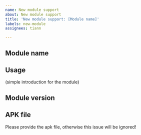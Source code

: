 ```yaml
---
name: New module support
about: New module support
title: 'New module support: [Module name]'
labels: new-module
assignees: tiann

---
```


## Module name

## Usage

(simple introduction for the module)

## Module version 

## APK file

Please provide the apk file, otherwise this issue will be ignored!
